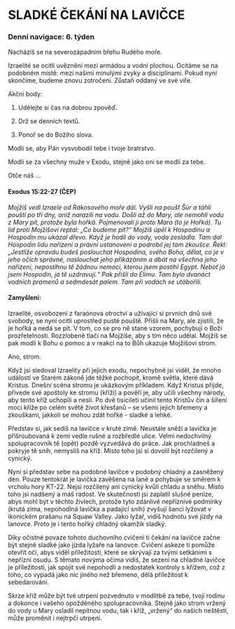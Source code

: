 # SLADKÉ ČEKÁNÍ NA LAVIČCE

### Denní navigace: 6. týden

Nacházíš se na severozápadním břehu Rudého moře.

Izraelité se ocitli uvězněni mezi armádou a vodní plochou. Ocitáme se na podobném místě: mezi našimi minulými zvyky a disciplínami. Pokud nyní skončíme, budeme znovu zotročeni. Zůstaň oddaný ve své víře.

Akční body:
1. Udělejte si čas na dobrou zpověď.

2. Drž se denních textů.

3. Ponoř se do Božího slova.

Modli se, aby Pán vysvobodil tebe i tvoje bratrstvo.

Modli se za všechny muže v Exodu, stejně jako oni se modlí za tebe.

Otče náš …


#### Exodus 15:22-27 (ČEP)
*Mojžíš vedl Izraele od Rákosového moře dál. Vyšli na poušť Šúr a táhli pouští po tři dny, aniž narazili na vodu. Došli až do Mary, ale nemohli vodu z Mary pít, protože byla hořká. Pojmenovali ji proto Mara (to je Hořká). Tu lid proti Mojžíšovi reptal: „Co budeme pít?“ Mojžíš úpěl k Hospodinu a Hospodin mu ukázal dřevo. Když je hodil do vody, voda zesládla. Tam dal Hospodin lidu nařízení a právní ustanovení a podrobil jej tam zkoušce. Řekl: „Jestliže opravdu budeš poslouchat Hospodina, svého Boha, dělat, co je v jeho očích správné, naslouchat jeho přikázáním a dbát na všechna jeho nařízení, nepostihnu tě žádnou nemocí, kterou jsem postihl Egypt. Neboť já jsem Hospodin, já tě uzdravuji.“ Pak přišli do Élimu. Tam bylo dvanáct vodních pramenů a sedmdesát palem. Tam při vodách se utábořili.*

#### Zamyšlení:
Izraelité, osvobození z faraónova otroctví a užívající si prvních dnů své svobody, se nyní ocitli uprostřed pusté pouště. Přišli na Mary, ale zjistili, že je hořká a nedá se pít. V tom, co se pro ně stane vzorem, pochybují o Boží prozřetelnosti. Rozzlobeně tlačí na Mojžíše, aby s tím něco udělal. Mojžíš se pak modlí k Bohu o pomoc a v reakci na to Bůh ukazuje Mojžíšovi strom.

Ano, strom.

Když jsi sledoval Izraelity při jejich exodu, nepochybně jsi viděl, že mnoho událostí ve Starém zákoně jde těžké pochopit, kromě světla, které dává Kristus. Dnešní scéna stromu je ukázkovým příkladem. Když Kristus přijde, přivede své apoštoly ke stromu (kříži) a pověří je, aby učili všechny národy, aby tento kříž uchopili a nesli. Po dvě tisíciletí učinil tento Kristův čin a šíření moci kříže po celém světě život křesťanů – se všemi jejich břemeny a zkouškami, jakkoli se mohou zdát hořké - sladké a lehké.

Představ si, jak sedíš na lavičce v kruté zimě. Neustále sněží a lavička je přišroubovaná k zemi vedle rušné a rozbředlé ulice. Velmi nedochvilný spolupracovník tě (opět) pozdě vyzvedává do práce. Jak prochladneš a pokryje tě sníh, nemyslíš na kříž. Místo toho jsi si dovolil být rozčilený a cynický.

Nyní si představ sebe na podobné lavičce v podobný chladný a zasněžený den. Pouze tentokrát je lavička zavěšena na laně a pohybuje se směrem k vrcholu hory KT-22. Nejsi rozčilený ani cynický kvůli chladu a sněhu. Místo toho jsi nadšený a máš radost. Ve skutečnosti jsi zaplatil slušné peníze, abys mohl být v těchto živlech, protože tyto zdánlivě nepříznivé podmínky (krutá zima, nepohodlná lavička a padající sníh) zvyšují šanci lyžovat v ikonickém prašanu na Squaw Valley. Jako lyžař, vidíš hodnotu své jízdy na  lanovce. Proto je i tento hořký chladný okamžik sladký.

Díky očistné povaze tohoto duchovního cvičení ti čekání na lavičce začne být stejně sladké jako jízda lyžaře na lanovce. Cvičení askeze ti pomůže otevřít oči, abys viděl příležitosti, které se skrývají za tvými setkáními s nepřízní osudu. S těmato novýma očima vidíš, že sezení na chladné lavičce je příležitostí, jak spojit své nepohodlí a nedostatek kontroly s křížem, což z toho, co vypadá jako nic jiného než břemeno, dělá příležitost k sebedarování.

Skrze kříž může být tvé utrpení pozvednuto v modlitbě za tebe, tvojí rodinu a dokonce i vašeho opožděného spolupracovníka. Stejně jako strom vržený do vody u Mary osladil nepitnou vodu, tak i kříž, „vržený“ do našich neštěstí, může proměnit i nejtrpčí utrpení. 
